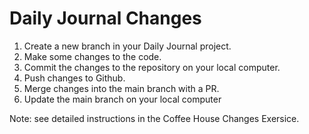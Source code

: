 # Daily Journal Changes

1. Create a new branch in your Daily Journal project.
1. Make some changes to the code.
1. Commit the changes to the repository on your local computer.
1. Push changes to Github.
1. Merge changes into the main branch with a PR.
1. Update the main branch on your local computer

Note: see detailed instructions in the Coffee House Changes Exersice.